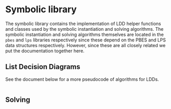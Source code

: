 # Symbolic library

The symbolic library contains the implementation of LDD helper functions and
classes used by the symbolic instantiation and solving algorithms. The symbolic
instantiation and solving algorithms themselves are located in the `pbes` and
`lps` libraries respectively since these depend on the PBES and LPS data
structures respectively. However, since these are all closely related we put the
documentation together here.


## List Decision Diagrams

See the document below for a more pseudocode of algorithms for LDDs.


```{mcrl2_pdflatex} <Notes on list decision diagrams <latex/list_decision_diagrams.tex>
```

## Solving

```{include} zielonka.md
```